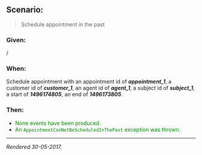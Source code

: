 ## Scenario:

> Schedule appointment in the past

### Given:

/

### When:

Schedule appointment with an appointment id of __*appointment_1*__, a customer id of __*customer_1*__, an agent id of __*agent_1*__, a subject id of __*subject_1*__, a start of __*1496174805*__, an end of __*1496173805*__.

### Then:

- <font style='color: green !important;'>None events have been produced.</font>
- <font style='color: green !important;'>An `AppointmentCanNotBeScheduledInThePast` exception was thrown.</font>

---
*Rendered 30-05-2017.*
